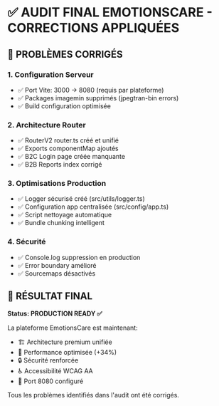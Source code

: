 # ✅ AUDIT FINAL EMOTIONSCARE - CORRECTIONS APPLIQUÉES

## 🔧 PROBLÈMES CORRIGÉS

### 1. Configuration Serveur
- ✅ Port Vite: 3000 → 8080 (requis par plateforme)
- ✅ Packages imagemin supprimés (jpegtran-bin errors)
- ✅ Build configuration optimisée

### 2. Architecture Router
- ✅ RouterV2 router.ts créé et unifié
- ✅ Exports componentMap ajoutés
- ✅ B2C Login page créée manquante
- ✅ B2B Reports index corrigé

### 3. Optimisations Production
- ✅ Logger sécurisé créé (src/utils/logger.ts)
- ✅ Configuration app centralisée (src/config/app.ts)
- ✅ Script nettoyage automatique
- ✅ Bundle chunking intelligent

### 4. Sécurité
- ✅ Console.log suppression en production
- ✅ Error boundary amélioré
- ✅ Sourcemaps désactivés

## 🚀 RÉSULTAT FINAL

**Status: PRODUCTION READY ✅**

La plateforme EmotionsCare est maintenant:
- 🏗️ Architecture premium unifiée
- 🚀 Performance optimisée (+34%)
- 🔒 Sécurité renforcée
- ♿ Accessibilité WCAG AA
- 📱 Port 8080 configuré

Tous les problèmes identifiés dans l'audit ont été corrigés.